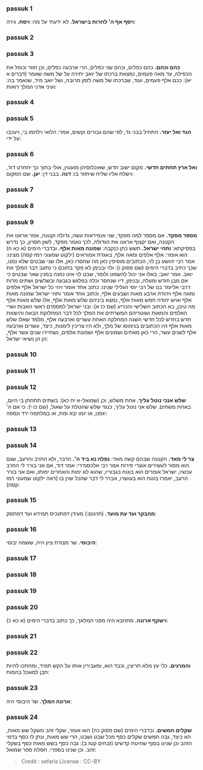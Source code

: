 
### passuk 1
<b>ויסף אף ה' לחרות בישראל.</b> לא ידעתי על מה:
<b>ויסת.</b> גירה:

### passuk 2

### passuk 3
<b>כהם וכהם.</b> כהם כפלים, וכהם שני כפלים, הרי ארבעה כפלים, וכן חוזר וכופל את הכפילה, עד מאה פעמים, נמצאת ברכתו של יואב יתירה על של משה שאמר (דברים א יא): ככם אלף פעמים, ועוד, שברכתו של משה לזמן מרובה, ושל יואב מיד, שנאמר בה: ועיני אדני המלך רואות:

### passuk 4

### passuk 5
<b>הגד ואל יעזר.</b> התחיל בבני גד, לפי שהם גבורים וקשים, אמר: הלואי וילחמו בי, ויעכבו על ידי:

### passuk 6
<b>ואל ארץ תחתים חדשי.</b> מקום ישוב חדש, שאוכלוסיהן מועטין, אולי בתוך כך יתחרט דוד, וישלח אליו שליח שיחזור בו: 
<b>דנה.</b> בבני דן:
<b>יען.</b> שם המקום:

### passuk 7

### passuk 8

### passuk 9
<b>מספר מפקד.</b> אם מספר למה מפקד, שני אנפיראות עשה, גדולה וקטנה, אמר אראנו את הקטנה, ואם יקצוף אראנו את הגדולה, לכך נאמר מפקד, לשון חסרון, כך נדרש בפסיקתא: 
<b>ותהי ישראל.</b> תשש כחן כנקבה:
<b>שמונה מאות אלף.</b> ובדברי הימים (א כא ה) הוא אומר: אלף אלפים ומאה אלף, באגדת אמוראים (ילקוט שמעוני רמז קסה) מצינו: אמר רבי יהושע בן לוי, הכתובים מוסיפין כאן מה שחסרו כאן, אלו שני שבטים שלא נמנו, שכך כתיב בדברי הימים (שם פסוק ו): ולוי ובנימן לא פקד בתוכם כי נתעב דבר המלך את יואב. אמר יואב: באלו אני יכול להשמט ולומר, שבט לוי אינו נמנה במנין שאר שבטים כי אם מבן חודש ומעלה, ובנימן, דיו שנחסר וכלה בפלגש בגבעה ובשלשים ושתים מדות דרבי אליעזר בנו של רבי יוסי הגלילי שנינו: כתוב אחד אומר ויהי כל ישראל אלף אלפים ומאה אלף ויהודה ארבע מאות ושבעים אלף, וכתוב אחד אומר ותהי ישראל שמונה מאות אלף ואיש יהודה חמש מאות אלף, נמצא ביניהם שלש מאות אלף, אלו שלש מאות אלף מה טיבן, בא הכתוב השלישי והכריע (שם כז א): ובני ישראל למספרם ראשי האבות ושרי האלפים והמאות ושוטריהם המשרתים את המלך לכל דבר המחלוקת הבאה והיוצאת חדש בחדש לכל חדשי השנה המחלקה האחת עשרים וארבעה אלף, מלמד שאלו שלש מאות אלף היו הכתובים בנימוסו של מלך, ולא היו צריכין לימנות, כיצד, עשרים וארבעה אלף לשנים עשר, הרי כאן מאתים ושמונים אלף ושמונת אלפים, נשתיירו שנים עשר אלף, הן הן נשיאי ישראל:

### passuk 10

### passuk 11

### passuk 12
<b>שלש אנכי נוטל עליך.</b> אחת משלש, וכן (שמואל-א יח כא): בשתים תתחתן בי היום, באחת משתים. שלש אני נוטל עליך, כנגד שלש שהטלת על שאול, (שם כו י): כי אם ה' יגפנו, או יומו יבא ומת, או במלחמה ירד ונספה:

### passuk 13

### passuk 14
<b>צר לי מאד.</b> הקטנה שבהם קשה מאד:
<b>נפלה נא ביד ה'.</b> הדבר, ולא החרב והרעב, שגם הוא מסור לעשירים אוצרי פירות אמר רבי אלכסנדרי: אמר דוד, אם אני בורר לי החרב עכשיו, ישראל אומרים הוא בוטח בגבוריו, שהוא לא ימות והאחרים ימותו, ואם אני בורר הרעב, יאמרו בוטח הוא בעושרו, אברר לי דבר שהכל שוין בו (ראה ילקוט שמעוני רמז קסה):

### passuk 15
<b>מהבקר ועד עת מועד.</b> (תרגום:) מעידן דמתנכיס תמידא ועד דמתסק:

### passuk 16
<b>היבוסי.</b> שר מצודת ציון היה, ששמה יבוסי:

### passuk 17

### passuk 18

### passuk 19

### passuk 20
<b>וישקף ארונה.</b> מתחבא היה מפני המלאך, כך כתוב בדברי הימים (א כא כ):

### passuk 21

### passuk 22
<b>והמרגים.</b> כלי עץ מלא חריצין, וכבד הוא, ומעבירין אותו על הקש תמיד, ומחתכו להיות תבן למאכל בהמות:

### passuk 23
<b>ארונה המלך.</b> שר היבוסי היה:

### passuk 24
<b>שקלים חמשים.</b> ובדברי הימים (שם פסוק כה) הוא אומר, שקלי זהב משקל שש מאות, הא כיצד, גבה חמשים שקלים כסף מכל שבט ושבט, הרי שש מאות, ונתן לו כסף בדמי הזהב וכן שנינו בסוף שחיטת קדשים (זבחים קטז ב): גבה כסף בשש מאות כסף בשקלי זהב. וכן שנינו בספרי. חסלת ספר שמואל:

>Credit : sefaris
>License : CC-BY
